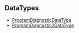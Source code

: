 <!-- index -->
## DataTypes
* [ProgramDiagnosticDataType](ProgramDiagnosticDataType/readme.md)
* [ProgramDiagnostic2DataType](ProgramDiagnostic2DataType/readme.md)
